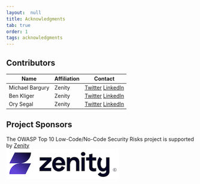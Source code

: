 ```yaml
---
layout:  null
title: Acknowledgments
tab: true
order: 1
tags: acknowledgments
---
```


## Contributors

| Name | Affiliation | Contact | 
| --- | --- | --- |
| Michael Bargury | Zenity | [Twitter](https://twitter.com/mbrg0) [LinkedIn](https://www.linkedin.com/in/michaelbargury/) |
| Ben Kliger | Zenity | [Twitter](https://twitter.com/benkliger) [LinkedIn](https://www.linkedin.com/in/benkliger/) |
| Ory Segal | Zenity | [Twitter](https://twitter.com/orysegal) [LinkedIn](https://www.linkedin.com/in/orysegal/) |

## Project Sponsors
The OWASP Top 10 Low-Code/No-Code Security Risks project is supported by [Zenity](https://www.zenity.io/)
<br>
[![Zenity](assets/images/zenity-new-logo2.png)](https://www.zenity.io/)
